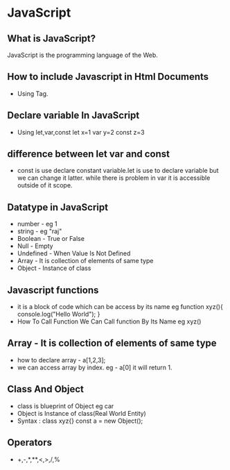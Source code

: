# JavaScript

## What is JavaScript?

JavaScript is the programming language of the Web.

## How to include Javascript in Html Documents

* Using <script></script> Tag.

## Declare variable In JavaScript
 
* Using let,var,const
let x=1
var y=2
const z=3

## difference between let var and const
* const is use declare constant variable.let is use to declare variable but we can change it latter. while there is problem in var it is accessible outside of it scope. 

## Datatype in JavaScript
* number - eg 1
* string - eg "raj"
* Boolean - True or False
* Null - Empty
* Undefined - When Value Is Not Defined
* Array - It is collection of elements of same type
* Object - Instance of class

## Javascript functions
* it is a block of code which can be access by its name
 eg function xyz(){
        console.log("Hello World");
}
* How To Call Function
We Can Call function By Its Name
eg xyz()

## Array - It is collection of elements of same type
* how to declare array - a[1,2,3];
* we can access array by index. eg - a[0] it will return 1.

## Class And Object
* class is blueprint of Object eg car
* Object is Instance of class(Real World Entity)
* Syntax : class xyz{}
           const a = new Object();
## Operators
* +,-,*,**,<,>,/,% 






        
